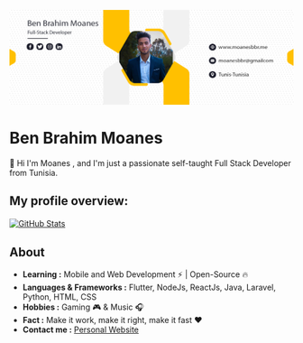 ![Design and Development](https://github.com/Moanesbbr/Moanesbbr/blob/main/linkedin%20cover.png)

# Ben Brahim Moanes
👋 Hi I'm Moanes , and I'm just a passionate self-taught Full Stack Developer from Tunisia. 

## My profile overview:

<a href="https://github.com/Moanesbbr">
<img align="center" src="https://github-readme-stats.vercel.app/api?username=Moanesbbr&show_icons=true&theme=light&line_height=27" alt="GitHub Stats"/>
</a>

## About
-  **Learning :**  Mobile and Web Development :zap: | Open-Source :fire:    
-  **Languages & Frameworks :** Flutter, NodeJs, ReactJs, Java, Laravel, Python, HTML, CSS
-  **Hobbies :** Gaming 🎮 & Music :headphones:
-  **Fact :** Make it work, make it right, make it fast :heart:
-  **Contact me :** [Personal Website](//www.moanesbbr.me/)
